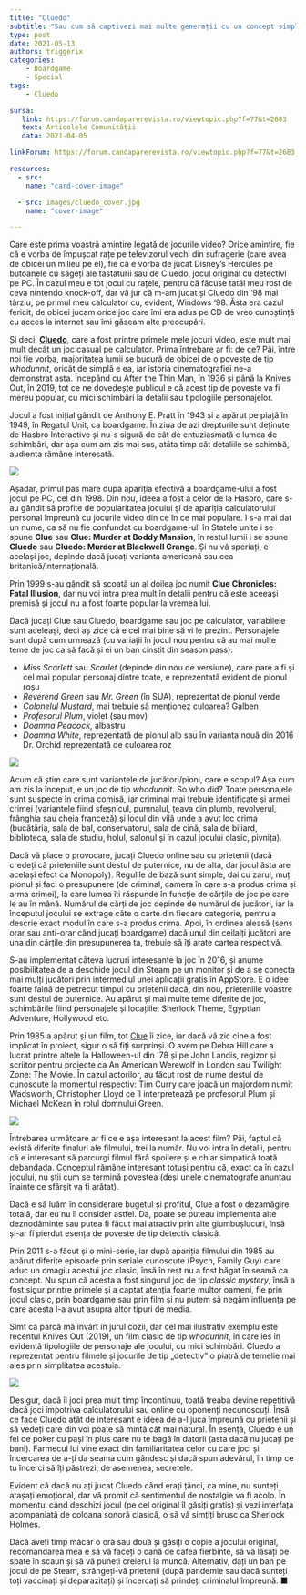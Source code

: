 ```yaml
---
title: "Cluedo"
subtitle: "Sau cum să captivezi mai multe generații cu un concept simplu"
type: post
date: 2021-05-13
authors: triggerix
categories:
    - Boardgame
    - Special
tags:
    - Cluedo

sursa:
   link: https://forum.candaparerevista.ro/viewtopic.php?f=77&t=2683
   text: Articolele Comunității
   data: 2021-04-05

linkForum: https://forum.candaparerevista.ro/viewtopic.php?f=77&t=2683

resources:
  - src: 
    name: "card-cover-image"

  - src: images/cluedo_cover.jpg
    name: "cover-image"

---
```

Care este prima voastră amintire legată de jocurile video? Orice amintire, fie că e vorba de împușcat rațe pe televizorul vechi din sufragerie (care avea de obicei un milieu pe el), fie că e vorba de jucat Disney’s Hercules pe butoanele cu săgeți ale tastaturii sau de Cluedo, jocul original cu detectivi pe PC. În cazul meu e tot jocul cu rațele, pentru că făcuse tatăl meu rost de ceva nintendo knock-off, dar vă jur că m-am jucat și Cluedo din ‘98 mai târziu, pe primul meu calculator cu, evident, Windows ‘98. Ăsta era cazul fericit, de obicei jucam orice joc care îmi era adus pe CD de vreo cunoștință cu acces la internet sau îmi găseam alte preocupări.

Și deci, **[Cluedo](https://en.wikipedia.org/wiki/Cluedo)**, care a fost printre primele mele jocuri video, este mult mai mult decât un joc casual pe calculator. Prima întrebare ar fi: de ce? Păi, între noi fie vorba, majoritatea lumii se bucură de obicei de o poveste de tip _whodunnit_, oricât de simplă e ea, iar istoria cinematografiei ne-a demonstrat asta. Începând cu After the Thin Man, în 1936 și până la Knives Out, în 2019, tot ce ne dovedește publicul e că acest tip de poveste va fi mereu popular, cu mici schimbări la detalii sau tipologiile personajelor.

Jocul a fost inițial gândit de Anthony E. Pratt în 1943 și a apărut pe piață în 1949, în Regatul Unit, ca boardgame. În ziua de azi drepturile sunt deținute de Hasbro Interactive și nu-s sigură de cât de entuziasmată e lumea de schimbări, dar așa cum am zis mai sus, atâta timp cât detaliile se schimbă, audiența rămâne interesată.

![](images/cluedo_4.jpg)

Așadar, primul pas mare după apariția efectivă a boardgame-ului a fost jocul pe PC, cel din 1998. Din nou, ideea a fost a celor de la Hasbro, care s-au gândit să profite de popularitatea jocului și de apariția calculatorului personal împreună cu jocurile video din ce în ce mai populare. I s-a mai dat un nume, ca să nu fie confundat cu boardgame-ul: în Statele unite i se spune **Clue** sau **Clue: Murder at Boddy Mansion**, în restul lumii i se spune **Cluedo** sau **Cluedo: Murder at Blackwell Grange**. Și nu vă speriați, e același joc, depinde dacă jucați varianta americană sau cea britanică/internațională.

Prin 1999 s-au gândit să scoată un al doilea joc numit **Clue Chronicles: Fatal Illusion**, dar nu voi intra prea mult în detalii pentru că este aceeași premisă și jocul nu a fost foarte popular la vremea lui.

Dacă jucați Clue sau Cluedo, boardgame sau joc pe calculator, variabilele sunt aceleași, deci aș zice că e cel mai bine să vi le prezint. Personajele sunt după cum urmează (cu variații în jocul nou pentru că au mai multe teme de joc ca să facă și ei un ban cinstit din season pass):

* _Miss Scarlett_ sau _Scarlet_ (depinde din nou de versiune), care pare a fi și cel mai popular personaj dintre toate, e reprezentată evident de pionul roșu
* _Reverend Green_ sau _Mr. Green_ (în SUA), reprezentat de pionul verde
* _Colonelul Mustard_, mai trebuie să menționez culoarea? Galben
* _Profesorul Plum_, violet (sau mov)
* _Doamna Peacock_, albastru
* _Doamna White_, reprezentată de pionul alb sau în varianta nouă din 2016 Dr. Orchid reprezentată de culoarea roz

![](images/cluedo_1.jpg)

Acum că știm care sunt variantele de jucători/pioni, care e scopul? Așa cum am zis la început, e un joc de tip _whodunnit_. So who did? Toate personajele sunt suspecte în crima comisă, iar criminal mai trebuie identificate și armei crimei (variantele fiind sfeșnicul, pumnalul, țeava din plumb, revolverul, frânghia sau cheia franceză) și locul din vilă unde a avut loc crima (bucătăria, sala de bal, conservatorul, sala de cină, sala de biliard, biblioteca, sala de studiu, holul, salonul și în cazul jocului clasic, pivnița).

Dacă vă place o provocare, jucați Cluedo online sau cu prietenii (dacă credeți că prieteniile sunt destul de puternice, nu de alta, dar jocul ăsta are același efect ca Monopoly). Regulile de bază sunt simple, dai cu zarul, muți pionul și faci o presupunere (de criminal, camera în care s-a produs crima și arma crimei), la care lumea îți răspunde în funcție de cărțile de joc pe care le au în mână. Numărul de cărți de joc depinde de numărul de jucători, iar la începutul jocului se extrage câte o carte din fiecare categorie, pentru a descrie exact modul în care s-a produs crima. Apoi, în ordinea aleasă (sens orar sau anti-orar când jucați boardgame) dacă unul din ceilalți jucători are una din cărțile din presupunerea ta, trebuie să îți arate cartea respectivă.

S-au implementat câteva lucruri interesante la joc în 2016, și anume posibilitatea de a deschide jocul din Steam pe un monitor și de a se conecta mai mulți jucători prin intermediul unei aplicații gratis în AppStore. E o idee foarte faină de petrecut timpul cu prietenii dacă, din nou, prieteniile voastre sunt destul de puternice. Au apărut și mai multe teme diferite de joc, schimbările fiind personajele și locațiile: Sherlock Theme, Egyptian Adventure, Hollywood etc.

Prin 1985 a apărut și un film, tot [Clue](https://en.wikipedia.org/wiki/Clue_(film)) îi zice, iar dacă vă zic cine a fost implicat în proiect, sigur o să fiți surprinși. O avem pe Debra Hill care a lucrat printre altele la Halloween-ul din '78 și pe John Landis, regizor și scriitor pentru proiecte ca An American Werewolf in London sau Twilight Zone: The Movie. În cazul actorilor, au făcut rost de nume destul de cunoscute la momentul respectiv: Tim Curry care joacă un majordom numit Wadsworth, Christopher Lloyd ce îl interpretează pe profesorul Plum și Michael McKean în rolul domnului Green.

![](images/cluedo_2.jpg)

Întrebarea următoare ar fi ce e așa interesant la acest film? Păi, faptul că există diferite finaluri ale filmului, trei la număr. Nu voi intra în detalii, pentru că e interesant să parcurgi filmul fără spoilere și e chiar simpatică toată debandada. Conceptul rămâne interesant totuși pentru că, exact ca în cazul jocului, nu știi cum se termină povestea (deși unele cinematografe anunțau înainte ce sfârșit va fi arătat).

Dacă e să luăm în considerare bugetul și profitul, Clue a fost o dezamăgire totală, dar eu nu îl consider astfel. Da, poate se puteau implementa alte deznodăminte sau putea fi făcut mai atractiv prin alte giumbușlucuri, însă și-ar fi pierdut esența de poveste de tip detectiv clasică.

Prin 2011 s-a făcut și o mini-serie, iar după apariția filmului din 1985 au apărut diferite episoade prin seriale cunoscute (Psych, Family Guy) care aduc un omagiu acestui joc clasic, însă în rest nu a fost băgat în seamă ca concept. Nu spun că acesta a fost singurul joc de tip _classic mystery_, însă a fost sigur printre primele și a captat atenția foarte multor oameni, fie prin jocul clasic, prin boardgame sau prin film și nu putem să negăm influența pe care acesta l-a avut asupra altor tipuri de media.

Simt că parcă mă învârt în jurul cozii, dar cel mai ilustrativ exemplu este recentul Knives Out (2019), un film clasic de tip _whodunnit_, în care ies în evidență tipologiile de personaje ale jocului, cu mici schimbări. Cluedo a reprezentat pentru filmele și jocurile de tip „detectiv” o piatră de temelie mai ales prin simplitatea acestuia.

![](images/cluedo_3.jpg)

Desigur, dacă îl joci prea mult timp încontinuu, toată treaba devine repetitivă dacă joci împotriva calculatorului sau online cu oponenți necunoscuți. Însă ce face Cluedo atât de interesant e ideea de a-l juca împreună cu prietenii și să vedeți care din voi poate să mintă cât mai natural. În esență, Cluedo e un fel de poker cu pași în plus care nu te bagă în datorii (asta dacă nu jucați pe bani). Farmecul lui vine exact din familiaritatea celor cu care joci și încercarea de a-ți da seama cum gândesc și dacă spun adevărul, în timp ce tu încerci să îți păstrezi, de asemenea, secretele.

Evident că dacă nu ați jucat Cluedo când erați țânci, ca mine, nu sunteți atașați emoțional, dar vă promit că sentimentul de nostalgie va fi acolo. În momentul când deschizi jocul (pe cel original îl găsiți gratis) și vezi interfața acompaniată de coloana sonoră clasică, o să vă simțiți brusc ca Sherlock Holmes.

Dacă aveți timp măcar o oră sau două și găsiți o copie a jocului original, recomandarea mea e să vă faceți o cană de cafea fierbinte, să vă lăsați pe spate în scaun și să vă puneți creierul la muncă. Alternativ, dați un ban pe jocul de pe Steam, strângeți-vă prietenii (după pandemie sau dacă sunteți toți vaccinați și deparazitați) și încercați să prindeți criminalul împreună. ■
